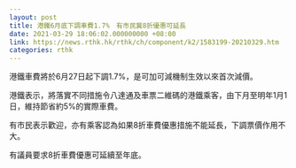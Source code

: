 ```yaml
---
layout: post
title: 港鐵6月底下調車費1.7%　有市民冀8折優惠可延長
date: 2021-03-29 18:06:02.000000000 +08:00
link: https://news.rthk.hk/rthk/ch/component/k2/1583199-20210329.htm
categories: rthk
---
```


港鐵車費將於6月27日起下調1.7%，是可加可減機制生效以來首次減價。

港鐵表示，將落實不同措施令八達通及車票二維碼的港鐵乘客，由下月至明年1月1日，維持節省約5%的實際車費。

有市民表示歡迎，亦有乘客認為如果8折車費優惠措施不能延長，下調票價作用不大。

有議員要求8折車費優惠可延續至年底。
